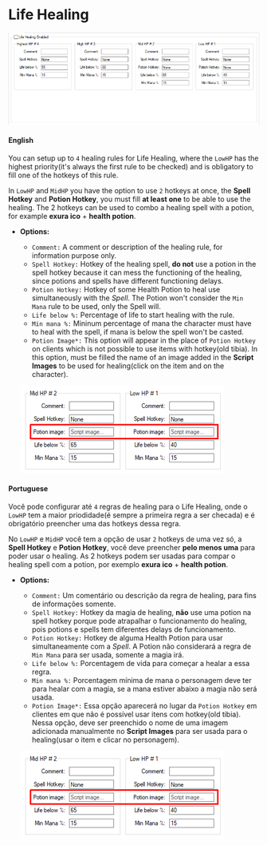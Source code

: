 # Life Healing

![](../../_media/modules/healing/life_healing.png)

<!-- tabs:start -->

#### **English**

You can setup up to `4` healing rules for Life Healing, where the `LowHP` has the highest priority(it's always the first rule to be checked) and is obligatory to fill one of the hotkeys of this rule.

In `LowHP` and `MidHP` you have the option to use `2` hotkeys at once, the **Spell Hotkey** and **Potion Hotkey**, you must fill **at least one** to be able to use the healing. The 2 hotkeys can be used to combo a healing spell with a potion, for example **exura ico** + **health potion**.


- **Options:**
  - `Comment:` A comment or description of the healing rule, for information purpose only.
  - `Spell Hotkey:` Hotkey of the healing spell, **do not** use a potion in the spell hotkey because it can mess the functioning of the healing, since potions and spells have different functioning delays.
  - `Potion Hotkey:` Hotkey of some Health Potion to heal use simultaneously with the *Spell*. The Potion won't consider the `Min Mana` rule to be used, only the Spell will.
  - `Life below %:` Percentage of life to start healing with the rule.
  - `Min mana %:` Mininum percentage of mana the character must have to heal with the spell, if mana is below the spell won't be casted.
  - `Potion Image*:` This option will appear in the place of `Potion Hotkey` on clients which is not possible to use items with hotkey(old tibia). In this option, must be filled the name of an image added in the **Script Images** to be used for healing(click on the item and on the character).

  ![](../../_media/modules/healing/potion_image_life.png)


#### **Portuguese**

Você pode configurar até `4` regras de healing para o Life Healing, onde o `LowHP` tem a maior priodidade(é sempre a primeira regra a ser checada) e é obrigatório preencher uma das hotkeys dessa regra.

No `LowHP` e `MidHP` você tem a opção de usar `2` hotkeys de uma vez só, a **Spell Hotkey** e **Potion Hotkey**, você deve preencher **pelo menos uma** para poder usar o healing. As 2 hotkeys podem ser usadas para compar o healing spell com a potion, por exemplo **exura ico** + **health potion**.


- **Options:**
  - `Comment:` Um comentário ou descrição da regra de healing, para fins de informações somente.
  - `Spell Hotkey:` Hotkey da magia de healing, **não** use uma potion na spell hotkey porque pode atrapalhar o funcionamento do healing, pois potions e spells tem diferentes delays de funcionamento.
  - `Potion Hotkey:` Hotkey de alguma Health Potion para usar simultaneamente com a *Spell*. A Potion não considerará a regra de `Min Mana` para ser usada, somente a magia irá.
  - `Life below %:` Porcentagem de vida para começar a healar a essa regra.
  - `Min mana %:` Porcentagem mínima de mana o personagem deve ter para healar com a magia, se a mana estiver abaixo a magia não será usada.
  - `Potion Image*:` Essa opção aparecerá no lugar da `Potion Hotkey` em clientes em que não é possível usar itens com hotkey(old tibia). Nessa opção, deve ser preenchido o nome de uma imagem adicionada manualmente no **Script Images** para ser usada para o healing(usar o item e clicar no personagem).

  ![](../../_media/modules/healing/potion_image_life.png)

  
<!-- tabs:end -->
